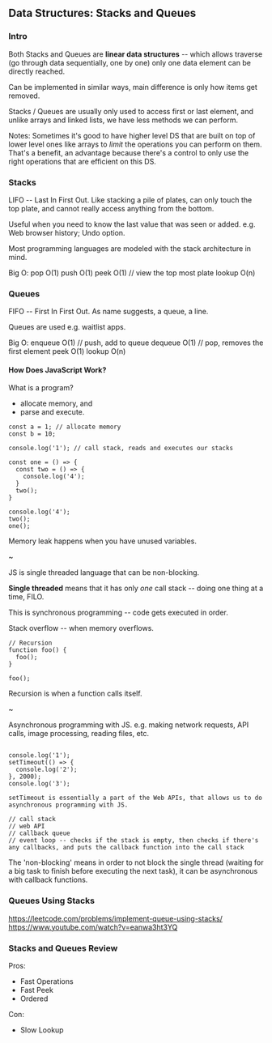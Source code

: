 ## Data Structures: Stacks and Queues

### Intro

Both Stacks and Queues are **linear data structures** -- which allows traverse (go through data sequentially, one by one) only one data element can be directly reached.

Can be implemented in similar ways, main difference is only how items get removed.

Stacks / Queues are usually only used to access first or last element, and unlike arrays and linked lists, we have less methods we can perform.

Notes: Sometimes it's good to have higher level DS that are built on top of lower level ones like arrays to _limit_ the operations you can perform on them.
That's a benefit, an advantage because there's a control to only use the right operations that are efficient on this DS.

### Stacks

LIFO -- Last In First Out.
Like stacking a pile of plates, can only touch the top plate, and cannot really access anything from the bottom.

Useful when you need to know the last value that was seen or added. e.g. Web browser history; Undo option.

Most programming languages are modeled with the stack architecture in mind.

Big O:
pop O(1)
push O(1)
peek O(1) // view the top most plate
lookup O(n)

### Queues

FIFO -- First In First Out.
As name suggests, a queue, a line.

Queues are used e.g. waitlist apps.

Big O:
enqueue O(1) // push, add to queue
dequeue O(1) // pop, removes the first element
peek O(1)
lookup O(n)

#### How Does JavaScript Work?

What is a program?

- allocate memory, and
- parse and execute.

```
const a = 1; // allocate memory
const b = 10;

console.log('1'); // call stack, reads and executes our stacks

const one = () => {
  const two = () => {
    console.log('4');
  }
  two();
}

console.log('4');
two();
one();
```

Memory leak happens when you have unused variables.

~

JS is single threaded language that can be non-blocking.

**Single threaded** means that it has only _one_ call stack -- doing one thing at a time, FILO.

This is synchronous programming -- code gets executed in order.

Stack overflow -- when memory overflows.

```
// Recursion
function foo() {
  foo();
}

foo();
```

Recursion is when a function calls itself.

~

Asynchronous programming with JS.
e.g. making network requests, API calls, image processing, reading files, etc.

```

console.log('1');
setTimeout(() => {
  console.log('2');
}, 2000);
console.log('3');

setTimeout is essentially a part of the Web APIs, that allows us to do asynchronous programming with JS.

// call stack
// web API
// callback queue
// event loop -- checks if the stack is empty, then checks if there's any callbacks, and puts the callback function into the call stack
```

The 'non-blocking' means in order to not block the single thread (waiting for a big task to finish before executing the next task), it can be asynchronous with callback functions.

### Queues Using Stacks

https://leetcode.com/problems/implement-queue-using-stacks/
https://www.youtube.com/watch?v=eanwa3ht3YQ

### Stacks and Queues Review

Pros:

- Fast Operations
- Fast Peek
- Ordered

Con:

- Slow Lookup
